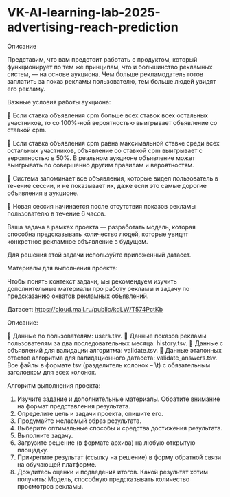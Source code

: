# VK-AI-learning-lab-2025-advertising-reach-prediction

Описание


Представим, что вам предстоит работать с продуктом, который функционирует по тем же принципам, что и большинство рекламных систем, — на основе аукциона. Чем больше рекламодатель готов заплатить за показ рекламы пользователю, тем больше людей увидят его рекламу.

Важные условия работы аукциона:

	Если ставка объявления cpm больше всех ставок всех остальных участников, то со 100%-ной вероятностью выигрывает объявление со ставкой cpm.

	Если ставка объявления cpm равна максимальной ставке среди всех остальных участников, объявление со ставкой cpm выигрывает с вероятностью в 50%. В реальном аукционе объявление может выигрывать по совершенно другим правилам и вероятностям.

	Система запоминает все объявления, которые видел пользователь в течение сессии, и не показывает их, даже если это самые дорогие объявления в аукционе.

	Новая сессия начинается после отсутствия показов рекламы пользователю в течение 6 часов.

Ваша задача в рамках проекта — разработать модель, которая способна предсказывать количество людей, которые увидят конкретное рекламное объявление в будущем.

Для решения этой задачи используйте приложенный датасет.

Материалы для выполнения проекта:

Чтобы понять контекст задачи, мы рекомендуем изучить дополнительные материалы про работу рекламы и задачу по предсказанию охватов рекламных объявлений.

Датасет: https://cloud.mail.ru/public/kdLW/T574PctKb

Описание:

	Данные по пользователям: users.tsv.
	Данные показов рекламы пользователям за два последовательных месяца: history.tsv.
	Данные с объявлений для валидации алгоритма: validate.tsv.
	Данные эталонных ответов алгоритма для валидационного датасета: validate_answers.tsv.
Все файлы в формате tsv (разделитель колонок – \t) с обязательным заголовком для всех колонок. 

Алгоритм выполнения проекта:
1.	Изучите задание и дополнительные материалы. Обратите внимание на формат представления результата.
2.	Определите цель и задачи проекта, опишите его.
3.	Продумайте желаемый образ результата.
4.	Выберите оптимальные способы и средства достижения результата.
5.	Выполните задачу.
6.	Загрузите решение (в формате архива) на любую открытую площадку.
7.	Прикрепите результат (ссылку на решение) в форму обратной связи на обучающей платформе.
8.	Дождитесь оценки и подведения итогов.
Какой результат хотим получить:
Модель, способную предсказывать количество просмотров рекламы.
